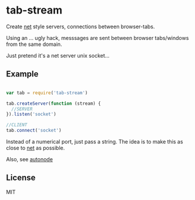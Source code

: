 # tab-stream

Create [net](https://nodejs.org/api/net.html) style servers, connections between browser-tabs.

Using an ... ugly hack, messsages are sent between browser tabs/windows from the same domain.

Just pretend it's a net server unix socket...

## Example

``` js

var tab = require('tab-stream')

tab.createServer(function (stream) {
  //SERVER
}).listen('socket')

//CLIENT
tab.connect('socket')
```

Instead of a numerical port, just pass a string.
The idea is to make this as close to [net](https://nodejs.org/api/net.html) as possible.

Also, see [autonode](https://github.com/dominictarr/autonode)

## License

MIT
